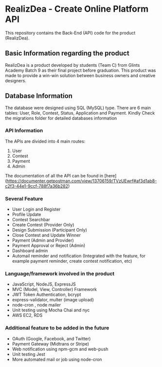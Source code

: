 # RealizDea - Create Online Platform API
This repository contains the Back-End (API) code for the product (RealizDea).

## Basic Information regarding the product
RealizDea is a product developed by students (Team C) from Glints Academy Batch 9 as their final project before graduation. This product was made to provide a win-win solution between business owners and creative designers.

## Database Information
The database were designed using SQL (MySQL) type. There are 6 main tables: User, Role, Contest, Status, Application and Payment. Kindly Check the migrations folder for detailed databases information

### API Information
The APIs are divided into 4 main routes:
1. User
2. Contest
3. Payment
4. Admin

The documentation of all the API can be found in [here] (https://documenter.getpostman.com/view/13706159/TVzUEwrf#af3d1ab8-c2f3-44e1-9ccf-788f7a36b282)

### Several Feature
- User Login and Register
- Profile Update
- Contest Searchbar
- Create Contest (Provider Only)
- Design Submission (Participant Only)
- Close Contest and Update Winner
- Payment (Admin and Provider)
- Payment Approval or Reject (Admin)
- Dashboard admin
- Automail reminder and notification (Integrated with the feature, for example payment reminder, create contest notification, etc)

### Language/framework involved in the product
- JavaScript, NodeJS, ExpressJS
- MVC (Model, View, Controller) Framework
- JWT Token Authentication, bcrypt
- express-validator, multer (image upload)
- node-cron , node mailer
- Unit testing using Mocha Chai and nyc
- AWS EC2, RDS

### Additional feature to be added in the future
- OAuth (Google, Facebook, and Twitter)
- Payment Gateway (Midtrans or Stripe)
- Web notification using npm-gcm and web-push
- Unit testing Jest
- More automated mail or job using node-cron





